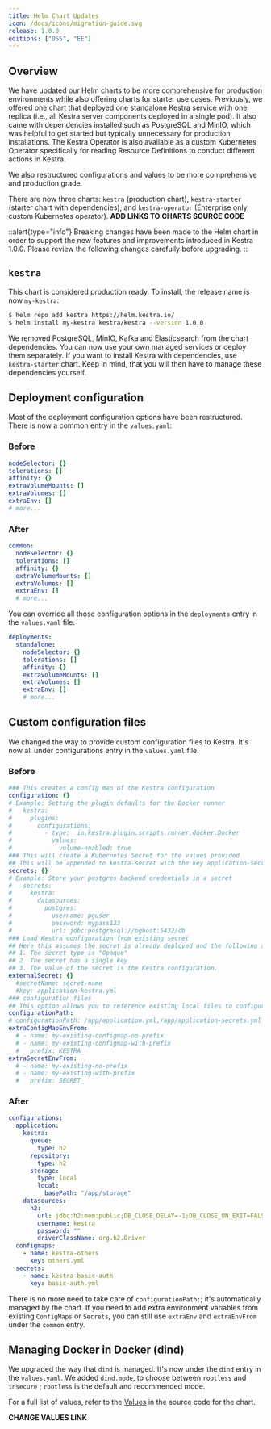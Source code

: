 ```yaml
---
title: Helm Chart Updates
icon: /docs/icons/migration-guide.svg
release: 1.0.0
editions: ["OSS", "EE"]
---
```


## Overview

We have updated our Helm charts to be more comprehensive for production environments while also offering charts for starter use cases. Previously, we offered one chart that deployed one standalone Kestra service with one replica (i.e., all Kestra server components deployed in a single pod). It also came with dependencies installed such as PostgreSQL and MinIO, which was helpful to get started but typically unnecessary for production installations. The Kestra Operator is also available as a custom Kubernetes Operator specifically for reading Resource Definitions to conduct different actions in Kestra. 

We also restructured configurations and values to be more comprehensive and production grade.

There are now three charts: `kestra` (production chart), `kestra-starter` (starter chart with dependencies), and `kestra-operator` (Enterprise only custom Kubernetes operator). **ADD LINKS TO CHARTS SOURCE CODE**

::alert{type="info"}
Breaking changes have been made to the Helm chart in order to support the new features and improvements introduced in Kestra 1.0.0. Please review the following changes carefully before upgrading.
::

## `kestra`

This chart is considered production ready. To install, the release name is now `my-kestra`:

```bash
$ helm repo add kestra https://helm.kestra.io/
$ helm install my-kestra kestra/kestra --version 1.0.0
```

We removed PostgreSQL, MinIO, Kafka and Elasticsearch from the chart dependencies. You can now use your own managed services or deploy them separately. If you want to install Kestra with dependencies, use `kestra-starter` chart. Keep in mind, that you will then have to manage these dependencies yourself.

## Deployment configuration

Most of the deployment configuration options have been restructured. There is now a common entry in the `values.yaml`:

### Before

```yaml
nodeSelector: {}
tolerations: []
affinity: {}
extraVolumeMounts: []
extraVolumes: []
extraEnv: []
# more...
```

### After

```yaml
common:
  nodeSelector: {}
  tolerations: []
  affinity: {}
  extraVolumeMounts: []
  extraVolumes: []
  extraEnv: []
  # more...
```

You can override all those configuration options in the `deployments` entry in the `values.yaml` file.

```yaml
deployments:
  standalone:
    nodeSelector: {}
    tolerations: []
    affinity: {}
    extraVolumeMounts: []
    extraVolumes: []
    extraEnv: []
    # more...
```

## Custom configuration files

We changed the way to provide custom configuration files to Kestra. It's now all under configurations entry in the `values.yaml` file.

### Before

```yaml
### This creates a config map of the Kestra configuration
configuration: {}
# Example: Setting the plugin defaults for the Docker runner
#   kestra:
#     plugins:
#       configurations:
#         - type:  io.kestra.plugin.scripts.runner.docker.Docker
#           values:
#             volume-enabled: true
### This will create a Kubernetes Secret for the values provided
## This will be appended to kestra-secret with the key application-secrets.yml
secrets: {}
# Example: Store your postgres backend credentials in a secret
#   secrets:
#     kestra:
#       datasources:
#         postgres:
#           username: pguser
#           password: mypass123
#           url: jdbc:postgresql://pghost:5432/db
### Load Kestra configuration from existing secret
## Here this assumes the secret is already deployed and the following apply:
## 1. The secret type is "Opaque"
## 2. The secret has a single key
## 3. The value of the secret is the Kestra configuration.
externalSecret: {}
  #secretName: secret-name
  #key: application-kestra.yml
### configuration files
## This option allows you to reference existing local files to configure Kestra, e.g.
configurationPath:
# configurationPath: /app/application.yml,/app/application-secrets.yml
extraConfigMapEnvFrom:
  # - name: my-existing-configmap-no-prefix
  # - name: my-existing-configmap-with-prefix
  #   prefix: KESTRA_
extraSecretEnvFrom:
  # - name: my-existing-no-prefix
  # - name: my-existing-with-prefix
  #   prefix: SECRET_
```

### After

```yaml
configurations:
  application:
    kestra:
      queue:
        type: h2
      repository:
        type: h2
      storage:
        type: local
        local:
          basePath: "/app/storage"
    datasources:
      h2:
        url: jdbc:h2:mem:public;DB_CLOSE_DELAY=-1;DB_CLOSE_ON_EXIT=FALSE
        username: kestra
        password: ""
        driverClassName: org.h2.Driver
  configmaps:
    - name: kestra-others
      key: others.yml
  secrets:
    - name: kestra-basic-auth
      key: basic-auth.yml
```

There is no more need to take care of `configurationPath:`; it's automatically managed by the chart. If you need to add extra environment variables from existing `ConfigMaps` or `Secrets`, you can still use `extraEnv` and `extraEnvFrom` under the `common` entry.

## Managing Docker in Docker (dind)

We upgraded the way that `dind` is managed. It's now under the `dind` entry in the `values.yaml`. We added `dind.mode`, to choose between `rootless` and `insecure` ; `rootless` is the default and recommended mode.

For a full list of values, refer to the [Values](https://github.com/kestra-io/helm-charts/blob/refacto()/chart_kestra/charts/kestra/README.md#values) in the source code for the chart.

**CHANGE VALUES LINK**

